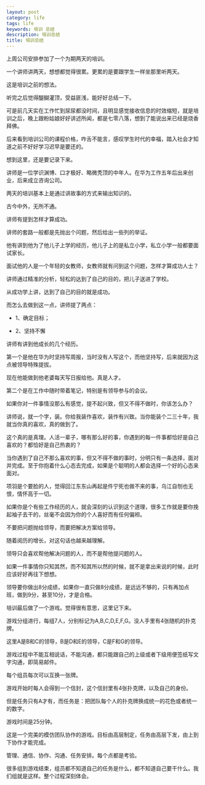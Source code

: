```yaml
---
layout: post
category: life
tags: life
keywords: 培训 总结
description: 培训总结
title: 培训总结
---
```


上周公司安排参加了一个为期两天的培训。

一个讲师讲两天，想想都觉得很累。更累的是要跟学生一样坐那里听两天。

这是培训之前的想法。

听完之后觉得醍醐灌顶，受益匪浅，能好好总结一下。

可是前几天实在工作忙到尿尿都没时间，且明显感觉接收信息的时效缩短，就是培训之后，晚上跟粉姑娘好好讲述所闻，都是七零八落，想到了能说出来已经是烧香拜佛。

后来看到培训公司的课程价格，咋舌不能言，感叹学生时代的幸福，踏入社会才知道之前不好好学习迟早是要还的。

想到这里，还是要记录下来。

讲师是一位学识渊博、口才极好、略微秃顶的中年人。在华为工作五年后出来创业，后来成立咨询公司。

两天的培训基本上是通过讲故事的方式来输出知识的。

古今中外，无所不通。

讲师有提到怎样才算成功。

讲师的套路一般都是先抛出个问题，然后给出一些列的举证。

他有讲到他为了他儿子上学的经历，他儿子上的是私立小学，私立小学一般都要面试家长。

面试他的人是一个年轻的女教师，女教师就有问到这个问题，怎样才算成功人士？

讲师通过精准的分析，轻松的达到了自己的目的，把儿子送进了学校。

从成功学上讲，达到了自己的目的就是成功。

而怎么去做到这一点，讲师提了两点：

* 1、确定目标；

* 2、坚持不懈

讲师有讲到他成长的几个经历。

第一个是他在华为时坚持写周报，当时没有人写这个，而他坚持写，后来就因为这点被领导特殊提拔。

现在他能做到他老婆每天写日报给他。真是人才。

第二个是在工作中随时带着笔记，特别是有领导参与的会议。

如果你对一件事情没那么有感觉，提不起兴致，但又不得不做时，你该怎么办？

讲师说，就一个字，装。你给我装作喜欢，装作有兴致。当你能装个二三十年，我就当你真的喜欢，真的做到了。

这个真的是真理。人活一辈子，哪有那么好的事，你遇到的每一件事都恰好是自己喜欢的？都恰好是自己热衷的？

当你遇到了自己不那么喜欢的事，但又不得不做的事时，分明只有一条选择，面对并完成。至于你抱着什么心态去完成，如果是个聪明的人都会选择一个好的心态来面对。

项羽是个要脸的人，觉得回江东东山再起是件宁死也做不来的事，乌江自刎也无恨，情怀高于一切。

如果你是个有些工作经历的人，就会深刻的认识到这个道理，很多工作就是要你挽起袖子去干的，丝毫不会因为你的个人喜好而有任何偏袒。

不要把问题抛给领导，而要把解决方案给领导。

随着阅历的增长，对这句话也越来越理解。

领导只会喜欢帮他解决问题的人，而不是帮他提问题的人。

如果一件事情你只知其然，而不知其所以然的时候，就不是拿出来说的时候，此时应该好好再往下想想。

领导要你做出8分成绩，如果你一直只做8分成绩，是远远不够的，只有再加点班，做到9分，甚至10分，才是合格。

培训最后做了一个游戏。觉得很有意思，这里记下来。

游戏分组进行，每组7人，分别标记为A,B,C,D,E,F,G。没人手里有4张随机的扑克牌。

这里A是B和C的领导，B是D和E的领导，C是F和G的领导。

游戏过程中不能互相说话，不能沟通，都只能跟自己的上级或者下级用便签纸写文字沟通，即简易邮件。

每个组员每次可以互换一张牌。

游戏开始时每人会得到一个信封，这个信封里有4张扑克牌，以及自己的身份。

但是任务只有A才有，而任务是：把团队每个人的扑克牌换成统一的花色或者统一的数字。

游戏时间是25分钟。

这是一个完美的模仿团队协作的游戏。目标由高层制定，任务由高层下发，由上到下协作才能完成。

管理、通信、协作、沟通、任务安排。每个点都是考验。

很多组到游戏结束，组员都不知道自己的任务是什么，都不知道自己要干什么。我们组就是这样。整个过程深刻体会。



